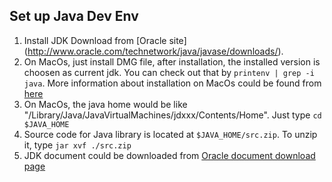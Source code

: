 ## Set up Java Dev Env
1. Install JDK
   Download  from [Oracle site] (http://www.oracle.com/technetwork/java/javase/downloads/).
2. On MacOs, just install DMG file, after installation, the installed version is choosen as current jdk. You can check out that 
by `printenv | grep -i java`. More information about installation on MacOs could be found from [here](https://docs.oracle.com/javase/8/docs/technotes/guides/install/mac_jdk.html)
3. On MacOs, the java home would be like "/Library/Java/JavaVirtualMachines/jdxxx/Contents/Home". Just type `cd $JAVA_HOME`
4. Source code for Java library is located at `$JAVA_HOME/src.zip`. To unzip it, type `jar xvf ./src.zip`
5. JDK document could be downloaded from [Oracle document download page](http://www.oracle.com/technetwork/java/javase/documentation/jdk8-doc-downloads-2133158.html)


